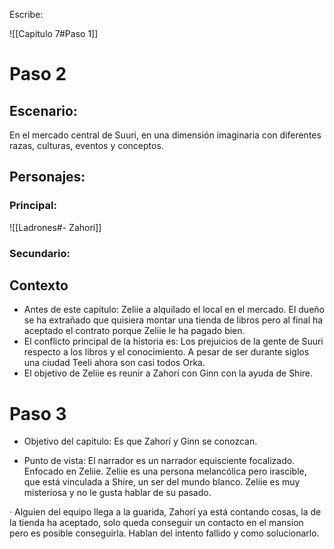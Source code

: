 Escribe:

![[Capitulo 7#Paso 1]]

# Paso 2

## Escenario:
En el mercado central de Suuri, en una dimensión imaginaria con diferentes razas, culturas, eventos y conceptos.

## Personajes:
### Principal:
![[Ladrones#- Zahori]]
### Secundario:


## Contexto
-   Antes de este capítulo: Zeliie a alquilado el local en el mercado. El dueño se ha extrañado que quisiera montar una tienda de libros pero al final ha aceptado el contrato porque Zeliie le ha pagado bien. 
-   El conflicto principal de la historia es: Los prejuicios de la gente de Suuri respecto a los libros y el conocimiento. A pesar de ser durante siglos una ciudad Teeli ahora son casi todos Orka.
-   El objetivo de Zeliie es reunir a Zahorí con Ginn con la ayuda de Shire.

# Paso 3

- Objetivo del capitulo: Es que Zahorí y Ginn se conozcan.

 - Punto de vista: El narrador es un narrador equisciente focalizado. Enfocado en Zeliie. Zeliie es una persona melancólica pero irascible, que está vinculada a Shire, un ser del mundo blanco. Zeliie es muy misteriosa y no le gusta hablar de su pasado.

· Alguien del equipo llega a la guarida, Zahorí ya está contando cosas, la de la tienda ha aceptado, solo queda conseguir un contacto en el mansion pero es posible conseguirla. Hablan del intento fallido y como solucionarlo.